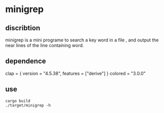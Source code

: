 # minigrep

## discribtion
 minigrep is a mini programe to search a key word in a file , and output the near lines of the line containing word.
## dependence
clap = { version = "4.5.38", features = ["derive"] }
colored = "3.0.0"

## use

``` shell
cargo build
./target/minigrep -h
```